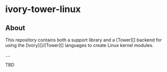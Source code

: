 
# ivory-tower-linux

## About

This repository contains both a support library and a [Tower][] backend for
using the [Ivory][]/[Tower][] languages to create Linux kernel modules.

....

TBD
